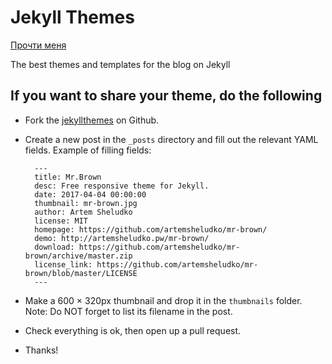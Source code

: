 Jekyll Themes
=================
[Прочти меня](/README_ru.md)

The best themes and templates for the blog on Jekyll

If you want to share your theme, do the following
----------------------------------------------------------

* Fork the [jekyllthemes](https://github.com/JT-RU/jekyllthemes.github.io/fork) on Github.
* Create a new post in the `_posts` directory and fill out the relevant YAML fields. Example of filling fields:


        ---
        title: Mr.Brown
        desc: Free responsive theme for Jekyll.
        date: 2017-04-04 00:00:00
        thumbnail: mr-brown.jpg
        author: Artem Sheludko
        license: MIT
        homepage: https://github.com/artemsheludko/mr-brown/
        demo: http://artemsheludko.pw/mr-brown/
        download: https://github.com/artemsheludko/mr-brown/archive/master.zip
        license_link: https://github.com/artemsheludko/mr-brown/blob/master/LICENSE
        ---

* Make a 600 × 320px thumbnail and drop it in the `thumbnails` folder. Note: Do NOT forget to list its filename in the post.
* Check everything is ok, then open up a pull request.
* Thanks!